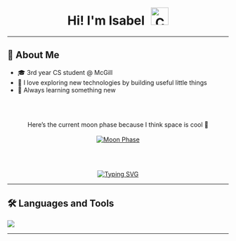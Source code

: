 <h1 align="center">
  Hi! I'm Isabel
  <img src="https://user-images.githubusercontent.com/74038190/226127923-0e8b7792-7b3c-462b-951b-63c96ba1a5af.gif" alt="Cute GIF" width="40" height="40" style="vertical-align: baseline; margin-left: 8px; margin-bottom: -6px;" />
</h1>

---

## 🌟 About Me

- 🎓 3rd year CS student @ McGill  
- 🌱 I love exploring new technologies by building useful little things  
- 🧠 Always learning something new  

<br><br>

<p align="center">
  Here’s the current moon phase because I think space is cool 🌙<br><br>
  <a href="https://moon-svg.minung.dev">
    <img src="https://moon-svg.minung.dev/moon.svg?theme=basic" alt="Moon Phase" />
  </a>
</p>

<br><br>

<p align="center">
  <a href="https://git.io/typing-svg">
    <img src="https://readme-typing-svg.demolab.com?font=Fira+Code&pause=1000&color=C96FF7&center=true&width=465&lines=Small+dev%2C+big+dreams+%F0%9F%A7%A0%F0%9F%92%AB+++++%E2%82%8D%5E.+.%5E%E2%82%8E%E2%9F%86;One+line+of+code+closer+to+my+goals+%F0%9F%9A%80+" alt="Typing SVG" />
  </a>
</p>

---

## 🛠️ Languages and Tools

<p align="left">
  <a href="https://skillicons.dev">
    <img src="https://skillicons.dev/icons?i=windows,vscode,py,linux,java,git,eclipse,c" />
  </a>
</p>

---

